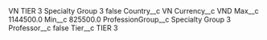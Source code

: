 <?xml version="1.0" encoding="UTF-8"?>
<CustomMetadata xmlns="http://soap.sforce.com/2006/04/metadata" xmlns:xsi="http://www.w3.org/2001/XMLSchema-instance" xmlns:xsd="http://www.w3.org/2001/XMLSchema">
    <label>VN TIER 3 Specialty Group 3</label>
    <protected>false</protected>
    <values>
        <field>Country__c</field>
        <value xsi:type="xsd:string">VN</value>
    </values>
    <values>
        <field>Currency__c</field>
        <value xsi:type="xsd:string">VND</value>
    </values>
    <values>
        <field>Max__c</field>
        <value xsi:type="xsd:double">1144500.0</value>
    </values>
    <values>
        <field>Min__c</field>
        <value xsi:type="xsd:double">825500.0</value>
    </values>
    <values>
        <field>ProfessionGroup__c</field>
        <value xsi:type="xsd:string">Specialty Group 3</value>
    </values>
    <values>
        <field>Professor__c</field>
        <value xsi:type="xsd:boolean">false</value>
    </values>
    <values>
        <field>Tier__c</field>
        <value xsi:type="xsd:string">TIER 3</value>
    </values>
</CustomMetadata>
